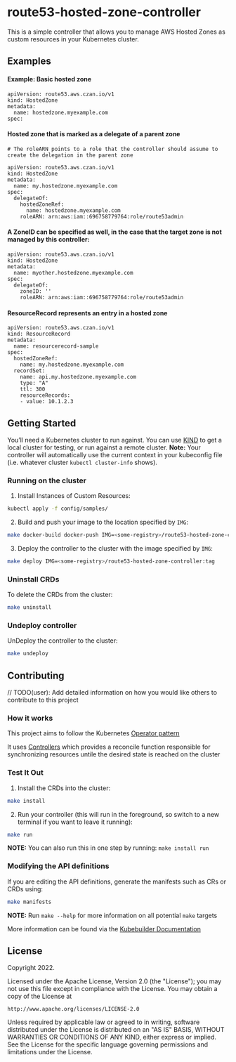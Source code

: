 # route53-hosted-zone-controller
This is a simple controller that allows you to manage AWS Hosted Zones as custom resources in your Kubernetes cluster.
## Examples
#### Example: Basic hosted zone

```
apiVersion: route53.aws.czan.io/v1
kind: HostedZone
metadata:
  name: hostedzone.myexample.com
spec:
```

#### Hosted zone that is marked as a delegate of a parent zone

```
# The roleARN points to a role that the controller should assume to create the delegation in the parent zone

apiVersion: route53.aws.czan.io/v1
kind: HostedZone
metadata:
  name: my.hostedzone.myexample.com
spec:
  delegateOf:
    hostedZoneRef:
      name: hostedzone.myexample.com
    roleARN: arn:aws:iam::696758779764:role/route53admin
```

#### A ZoneID can be specified as well, in the case that the target zone is not managed by this controller:

```
apiVersion: route53.aws.czan.io/v1
kind: HostedZone
metadata:
  name: myother.hostedzone.myexample.com
spec:
  delegateOf:
    zoneID: ''
    roleARN: arn:aws:iam::696758779764:role/route53admin
```

#### ResourceRecord represents an entry in a hosted zone

```
apiVersion: route53.aws.czan.io/v1
kind: ResourceRecord
metadata:
  name: resourcerecord-sample
spec:
  hostedZoneRef:
    name: my.hostedzone.myexample.com
  recordSet:
    name: api.my.hostedzone.myexample.com
    type: "A"
    ttl: 300
    resourceRecords:
    - value: 10.1.2.3
```

## Getting Started
You’ll need a Kubernetes cluster to run against. You can use [KIND](https://sigs.k8s.io/kind) to get a local cluster for testing, or run against a remote cluster.
**Note:** Your controller will automatically use the current context in your kubeconfig file (i.e. whatever cluster `kubectl cluster-info` shows).

### Running on the cluster
1. Install Instances of Custom Resources:

```sh
kubectl apply -f config/samples/
```

2. Build and push your image to the location specified by `IMG`:
	
```sh
make docker-build docker-push IMG=<some-registry>/route53-hosted-zone-controller:tag
```
	
3. Deploy the controller to the cluster with the image specified by `IMG`:

```sh
make deploy IMG=<some-registry>/route53-hosted-zone-controller:tag
```

### Uninstall CRDs
To delete the CRDs from the cluster:

```sh
make uninstall
```

### Undeploy controller
UnDeploy the controller to the cluster:

```sh
make undeploy
```

## Contributing
// TODO(user): Add detailed information on how you would like others to contribute to this project

### How it works
This project aims to follow the Kubernetes [Operator pattern](https://kubernetes.io/docs/concepts/extend-kubernetes/operator/)

It uses [Controllers](https://kubernetes.io/docs/concepts/architecture/controller/) 
which provides a reconcile function responsible for synchronizing resources untile the desired state is reached on the cluster 

### Test It Out
1. Install the CRDs into the cluster:

```sh
make install
```

2. Run your controller (this will run in the foreground, so switch to a new terminal if you want to leave it running):

```sh
make run
```

**NOTE:** You can also run this in one step by running: `make install run`

### Modifying the API definitions
If you are editing the API definitions, generate the manifests such as CRs or CRDs using:

```sh
make manifests
```

**NOTE:** Run `make --help` for more information on all potential `make` targets

More information can be found via the [Kubebuilder Documentation](https://book.kubebuilder.io/introduction.html)

## License

Copyright 2022.

Licensed under the Apache License, Version 2.0 (the "License");
you may not use this file except in compliance with the License.
You may obtain a copy of the License at

    http://www.apache.org/licenses/LICENSE-2.0

Unless required by applicable law or agreed to in writing, software
distributed under the License is distributed on an "AS IS" BASIS,
WITHOUT WARRANTIES OR CONDITIONS OF ANY KIND, either express or implied.
See the License for the specific language governing permissions and
limitations under the License.

